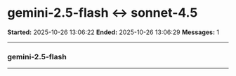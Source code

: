 # gemini-2.5-flash ↔ sonnet-4.5

**Started:** 2025-10-26 13:06:22
**Ended:** 2025-10-26 13:06:29
**Messages:** 1

---

### gemini-2.5-flash

 

---

